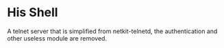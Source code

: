 His Shell
=========
A telnet server that is simplified from netkit-telnetd, the authentication and other useless module are removed.


